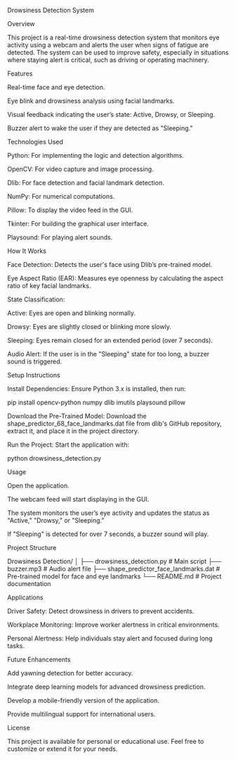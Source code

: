Drowsiness Detection System

Overview

This project is a real-time drowsiness detection system that monitors eye activity using a webcam and alerts the user when signs of fatigue are detected. The system can be used to improve safety, especially in situations where staying alert is critical, such as driving or operating machinery.

Features

Real-time face and eye detection.

Eye blink and drowsiness analysis using facial landmarks.

Visual feedback indicating the user’s state: Active, Drowsy, or Sleeping.

Buzzer alert to wake the user if they are detected as "Sleeping."

Technologies Used

Python: For implementing the logic and detection algorithms.

OpenCV: For video capture and image processing.

Dlib: For face detection and facial landmark detection.

NumPy: For numerical computations.

Pillow: To display the video feed in the GUI.

Tkinter: For building the graphical user interface.

Playsound: For playing alert sounds.

How It Works

Face Detection: Detects the user's face using Dlib’s pre-trained model.

Eye Aspect Ratio (EAR): Measures eye openness by calculating the aspect ratio of key facial landmarks.

State Classification:

Active: Eyes are open and blinking normally.

Drowsy: Eyes are slightly closed or blinking more slowly.

Sleeping: Eyes remain closed for an extended period (over 7 seconds).

Audio Alert: If the user is in the "Sleeping" state for too long, a buzzer sound is triggered.

Setup Instructions

Install Dependencies: Ensure Python 3.x is installed, then run:

pip install opencv-python numpy dlib imutils playsound pillow

Download the Pre-Trained Model: Download the shape_predictor_68_face_landmarks.dat file from dlib's GitHub repository, extract it, and place it in the project directory.

Run the Project: Start the application with:

python drowsiness_detection.py

Usage

Open the application.

The webcam feed will start displaying in the GUI.

The system monitors the user’s eye activity and updates the status as "Active," "Drowsy," or "Sleeping."

If "Sleeping" is detected for over 7 seconds, a buzzer sound will play.

Project Structure

Drowsiness Detection/
│
├── drowsiness_detection.py         # Main script
├── buzzer.mp3                      # Audio alert file
├── shape_predictor_face_landmarks.dat  # Pre-trained model for face and eye landmarks
└── README.md                       # Project documentation

Applications

Driver Safety: Detect drowsiness in drivers to prevent accidents.

Workplace Monitoring: Improve worker alertness in critical environments.

Personal Alertness: Help individuals stay alert and focused during long tasks.

Future Enhancements

Add yawning detection for better accuracy.

Integrate deep learning models for advanced drowsiness prediction.

Develop a mobile-friendly version of the application.

Provide multilingual support for international users.

License

This project is available for personal or educational use. Feel free to customize or extend it for your needs.
